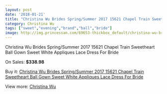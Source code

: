 ```yaml
---
layout: post
date: '2018-01-21'
title: "Christina Wu Brides Spring/Summer 2017 15621 Chapel Train Sweetheart Ball Gown Sweet White Appliques Lace Dress For Bride"
category: Christina Wu
tags: ["sweet","evening","brand","ball","bride"]
image: http://img.princessan.com/69653-thickbox_default/christina-wu-brides-spring-summer-2017-15621-chapel-train-sweetheart-ball-gown-sweet-white-appliques-lace-dress-for-bride.jpg
---
```

Christina Wu Brides Spring/Summer 2017 15621 Chapel Train Sweetheart Ball Gown Sweet White Appliques Lace Dress For Bride

On Sales: **$338.98**
<a href="https://www.princessan.com/en/christina-wu/29829-christina-wu-brides-spring-summer-2017-15621-chapel-train-sweetheart-ball-gown-sweet-white-appliques-lace-dress-for-bride.html"><amp-img layout="responsive" width="600" height="600" src="//img.princessan.com/69653-thickbox_default/christina-wu-brides-spring-summer-2017-15621-chapel-train-sweetheart-ball-gown-sweet-white-appliques-lace-dress-for-bride.jpg" alt="Christina Wu Brides Spring/Summer 2017 15621 Chapel Train Sweetheart Ball Gown Sweet White Appliques Lace Dress For Bride 0" /></a>
<a href="https://www.princessan.com/en/christina-wu/29829-christina-wu-brides-spring-summer-2017-15621-chapel-train-sweetheart-ball-gown-sweet-white-appliques-lace-dress-for-bride.html"><amp-img layout="responsive" width="600" height="600" src="//img.princessan.com/69657-thickbox_default/christina-wu-brides-spring-summer-2017-15621-chapel-train-sweetheart-ball-gown-sweet-white-appliques-lace-dress-for-bride.jpg" alt="Christina Wu Brides Spring/Summer 2017 15621 Chapel Train Sweetheart Ball Gown Sweet White Appliques Lace Dress For Bride 1" /></a>
<a href="https://www.princessan.com/en/christina-wu/29829-christina-wu-brides-spring-summer-2017-15621-chapel-train-sweetheart-ball-gown-sweet-white-appliques-lace-dress-for-bride.html"><amp-img layout="responsive" width="600" height="600" src="//img.princessan.com/69656-thickbox_default/christina-wu-brides-spring-summer-2017-15621-chapel-train-sweetheart-ball-gown-sweet-white-appliques-lace-dress-for-bride.jpg" alt="Christina Wu Brides Spring/Summer 2017 15621 Chapel Train Sweetheart Ball Gown Sweet White Appliques Lace Dress For Bride 2" /></a>
<a href="https://www.princessan.com/en/christina-wu/29829-christina-wu-brides-spring-summer-2017-15621-chapel-train-sweetheart-ball-gown-sweet-white-appliques-lace-dress-for-bride.html"><amp-img layout="responsive" width="600" height="600" src="//img.princessan.com/69655-thickbox_default/christina-wu-brides-spring-summer-2017-15621-chapel-train-sweetheart-ball-gown-sweet-white-appliques-lace-dress-for-bride.jpg" alt="Christina Wu Brides Spring/Summer 2017 15621 Chapel Train Sweetheart Ball Gown Sweet White Appliques Lace Dress For Bride 3" /></a>
<a href="https://www.princessan.com/en/christina-wu/29829-christina-wu-brides-spring-summer-2017-15621-chapel-train-sweetheart-ball-gown-sweet-white-appliques-lace-dress-for-bride.html"><amp-img layout="responsive" width="600" height="600" src="//img.princessan.com/69654-thickbox_default/christina-wu-brides-spring-summer-2017-15621-chapel-train-sweetheart-ball-gown-sweet-white-appliques-lace-dress-for-bride.jpg" alt="Christina Wu Brides Spring/Summer 2017 15621 Chapel Train Sweetheart Ball Gown Sweet White Appliques Lace Dress For Bride 4" /></a>

Buy it: [Christina Wu Brides Spring/Summer 2017 15621 Chapel Train Sweetheart Ball Gown Sweet White Appliques Lace Dress For Bride](https://www.princessan.com/en/christina-wu/29829-christina-wu-brides-spring-summer-2017-15621-chapel-train-sweetheart-ball-gown-sweet-white-appliques-lace-dress-for-bride.html "Christina Wu Brides Spring/Summer 2017 15621 Chapel Train Sweetheart Ball Gown Sweet White Appliques Lace Dress For Bride")

View more: [Christina Wu](https://www.princessan.com/en/298-christina-wu "Christina Wu")